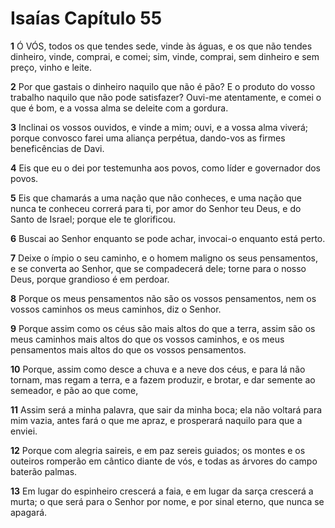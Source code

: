 # Isaías Capítulo 55

**1** 	Ó VÓS, todos os que tendes sede, vinde às águas, e os que não tendes dinheiro, vinde, comprai, e comei; sim, vinde, comprai, sem dinheiro e sem preço, vinho e leite.

**2** 	Por que gastais o dinheiro naquilo que não é pão? E o produto do vosso trabalho naquilo que não pode satisfazer? Ouvi-me atentamente, e comei o que é bom, e a vossa alma se deleite com a gordura.

**3** 	Inclinai os vossos ouvidos, e vinde a mim; ouvi, e a vossa alma viverá; porque convosco farei uma aliança perpétua, dando-vos as firmes beneficências de Davi.

**4** 	Eis que eu o dei por testemunha aos povos, como líder e governador dos povos.

**5** 	Eis que chamarás a uma nação que não conheces, e uma nação que nunca te conheceu correrá para ti, por amor do Senhor teu Deus, e do Santo de Israel; porque ele te glorificou.

**6** 	Buscai ao Senhor enquanto se pode achar, invocai-o enquanto está perto.

**7** 	Deixe o ímpio o seu caminho, e o homem maligno os seus pensamentos, e se converta ao Senhor, que se compadecerá dele; torne para o nosso Deus, porque grandioso é em perdoar.

**8** 	Porque os meus pensamentos não são os vossos pensamentos, nem os vossos caminhos os meus caminhos, diz o Senhor.

**9** 	Porque assim como os céus são mais altos do que a terra, assim são os meus caminhos mais altos do que os vossos caminhos, e os meus pensamentos mais altos do que os vossos pensamentos.

**10** 	Porque, assim como desce a chuva e a neve dos céus, e para lá não tornam, mas regam a terra, e a fazem produzir, e brotar, e dar semente ao semeador, e pão ao que come,

**11** 	Assim será a minha palavra, que sair da minha boca; ela não voltará para mim vazia, antes fará o que me apraz, e prosperará naquilo para que a enviei.

**12** 	Porque com alegria saireis, e em paz sereis guiados; os montes e os outeiros romperão em cântico diante de vós, e todas as árvores do campo baterão palmas.

**13** 	Em lugar do espinheiro crescerá a faia, e em lugar da sarça crescerá a murta; o que será para o Senhor por nome, e por sinal eterno, que nunca se apagará.

